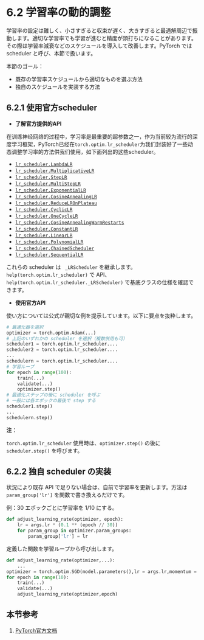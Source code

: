 # 6.2 学習率の動的調整

学習率の設定は難しく、小さすぎると収束が遅く、大きすぎると最適解周辺で振動します。適切な学習率でも学習が進むと精度が頭打ちになることがあります。その際は学習率減衰などのスケジュールを導入して改善します。PyTorch では scheduler と呼び、本節で扱います。

本節のゴール：

- 既存の学習率スケジュールから適切なものを選ぶ方法
- 独自のスケジュールを実装する方法



## 6.2.1 使用官方scheduler

- **了解官方提供的API**

在训练神经网络的过程中，学习率是最重要的超参数之一，作为当前较为流行的深度学习框架，PyTorch已经在`torch.optim.lr_scheduler`为我们封装好了一些动态调整学习率的方法供我们使用，如下面列出的这些scheduler。

+ [`lr_scheduler.LambdaLR`](https://pytorch.org/docs/stable/generated/torch.optim.lr_scheduler.LambdaLR.html#torch.optim.lr_scheduler.LambdaLR)
+ [`lr_scheduler.MultiplicativeLR`](https://pytorch.org/docs/stable/generated/torch.optim.lr_scheduler.MultiplicativeLR.html#torch.optim.lr_scheduler.MultiplicativeLR)
+ [`lr_scheduler.StepLR`](https://pytorch.org/docs/stable/generated/torch.optim.lr_scheduler.StepLR.html#torch.optim.lr_scheduler.StepLR)
+ [`lr_scheduler.MultiStepLR`](https://pytorch.org/docs/stable/generated/torch.optim.lr_scheduler.MultiStepLR.html#torch.optim.lr_scheduler.MultiStepLR)
+ [`lr_scheduler.ExponentialLR`](https://pytorch.org/docs/stable/generated/torch.optim.lr_scheduler.ExponentialLR.html#torch.optim.lr_scheduler.ExponentialLR)
+ [`lr_scheduler.CosineAnnealingLR`](https://pytorch.org/docs/stable/generated/torch.optim.lr_scheduler.CosineAnnealingLR.html#torch.optim.lr_scheduler.CosineAnnealingLR)
+ [`lr_scheduler.ReduceLROnPlateau`](https://pytorch.org/docs/stable/generated/torch.optim.lr_scheduler.ReduceLROnPlateau.html#torch.optim.lr_scheduler.ReduceLROnPlateau)
+ [`lr_scheduler.CyclicLR`](https://pytorch.org/docs/stable/generated/torch.optim.lr_scheduler.CyclicLR.html#torch.optim.lr_scheduler.CyclicLR)
+ [`lr_scheduler.OneCycleLR`](https://pytorch.org/docs/stable/generated/torch.optim.lr_scheduler.OneCycleLR.html#torch.optim.lr_scheduler.OneCycleLR)
+ [`lr_scheduler.CosineAnnealingWarmRestarts`](https://pytorch.org/docs/stable/generated/torch.optim.lr_scheduler.CosineAnnealingWarmRestarts.html#torch.optim.lr_scheduler.CosineAnnealingWarmRestarts)
+ [`lr_scheduler.ConstantLR`](https://pytorch.org/docs/stable/generated/torch.optim.lr_scheduler.ConstantLR.html#torch.optim.lr_scheduler.ConstantLR)
+ [`lr_scheduler.LinearLR`](https://pytorch.org/docs/stable/generated/torch.optim.lr_scheduler.LinearLR.html#torch.optim.lr_scheduler.LinearLR)
+ [`lr_scheduler.PolynomialLR`](https://pytorch.org/docs/stable/generated/torch.optim.lr_scheduler.PolynomialLR.html#torch.optim.lr_scheduler.PolynomialLR)
+ [`lr_scheduler.ChainedScheduler`](https://pytorch.org/docs/stable/generated/torch.optim.lr_scheduler.ChainedScheduler.html#torch.optim.lr_scheduler.ChainedScheduler)
+ [`lr_scheduler.SequentialLR`](https://pytorch.org/docs/stable/generated/torch.optim.lr_scheduler.SequentialLR.html#torch.optim.lr_scheduler.SequentialLR)

これらの scheduler は `
_LRScheduler` を継承します。`help(torch.optim.lr_scheduler)` で API、`help(torch.optim.lr_scheduler._LRScheduler)` で基底クラスの仕様を確認できます。
- **使用官方API**

使い方については公式が親切な例を提示しています。以下に要点を抜粋します。

```python
# 最適化器を選択
optimizer = torch.optim.Adam(...) 
# 上記のいずれかの scheduler を選択（複数併用も可）
scheduler1 = torch.optim.lr_scheduler.... 
scheduler2 = torch.optim.lr_scheduler....
...
schedulern = torch.optim.lr_scheduler....
# 学習ループ
for epoch in range(100):
    train(...)
    validate(...)
    optimizer.step()
# 最適化ステップの後に scheduler を呼ぶ
# 一般には各エポックの最後で step する
scheduler1.step() 
...
schedulern.step()
```

**注**：

`torch.optim.lr_scheduler` 使用時は、`optimizer.step()` の後に `scheduler.step()` を呼びます。



## 6.2.2 独自 scheduler の実装

状況により既存 API で足りない場合は、自前で学習率を更新します。方法は `param_group['lr']` を関数で書き換えるだけです。

例：30 エポックごとに学習率を 1/10 にする。

```python
def adjust_learning_rate(optimizer, epoch):
    lr = args.lr * (0.1 ** (epoch // 30))
    for param_group in optimizer.param_groups:
        param_group['lr'] = lr
```

定義した関数を学習ループから呼び出します。

```python
def adjust_learning_rate(optimizer,...):
    ...
optimizer = torch.optim.SGD(model.parameters(),lr = args.lr,momentum = 0.9)
for epoch in range(10):
    train(...)
    validate(...)
    adjust_learning_rate(optimizer,epoch)
```



## 本节参考

1. [PyTorch官方文档](https://pytorch.org/docs/stable/optim.html)  
